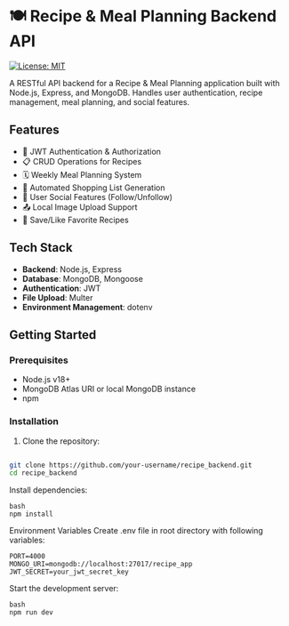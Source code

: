# 🍽️ Recipe & Meal Planning Backend API

[![License: MIT](https://img.shields.io/badge/License-MIT-yellow.svg)](https://opensource.org/licenses/MIT)

A RESTful API backend for a Recipe & Meal Planning application built with Node.js, Express, and MongoDB. Handles user authentication, recipe management, meal planning, and social features.

## Features

- 🔐 JWT Authentication & Authorization
- 📋 CRUD Operations for Recipes
- 🗓 Weekly Meal Planning System
- 🛒 Automated Shopping List Generation
- 👥 User Social Features (Follow/Unfollow)
- 📤 Local Image Upload Support
- 💾 Save/Like Favorite Recipes

## Tech Stack

- **Backend**: Node.js, Express
- **Database**: MongoDB, Mongoose
- **Authentication**: JWT
- **File Upload**: Multer
- **Environment Management**: dotenv

## Getting Started

### Prerequisites

- Node.js v18+
- MongoDB Atlas URI or local MongoDB instance
- npm

### Installation

1. Clone the repository:
```bash

git clone https://github.com/your-username/recipe_backend.git
cd recipe_backend

```
Install dependencies:
```
bash
npm install

```
Environment Variables
Create .env file in root directory with following variables:
```
PORT=4000
MONGO_URI=mongodb://localhost:27017/recipe_app
JWT_SECRET=your_jwt_secret_key

```
Start the development server:
```
bash
npm run dev
```

	
